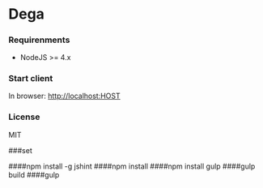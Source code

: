 # Dega
##### 

### Requirenments
* NodeJS >= 4.x

### Start client
In browser:
[http://localhost:HOST](http://localhost:HOST)

### License
MIT

###set 

####npm install -g jshint
####npm install
####npm install gulp
####gulp build
####gulp